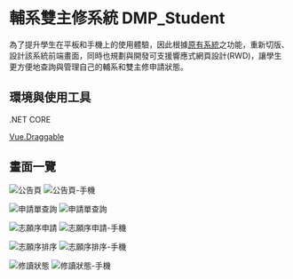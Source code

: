 # 輔系雙主修系統 DMP_Student

為了提升學生在平板和手機上的使用體驗，因此根據[原有系統](https://cour01.ntust.edu.tw/StudentDoubleMajor/Home/index)之功能，重新切版、設計該系統前端畫面，同時也規劃與開發可支援響應式網頁設計(RWD)，讓學生更方便地查詢與管理自己的輔系和雙主修申請狀態。

## 環境與使用工具
.NET CORE

[Vue.Draggable](https://github.com/SortableJS/Vue.Draggable) 

## 畫面一覽

![公告頁](https://github.com/nishikino25/DMP_student/assets/42590869/598ebcd8-788c-43f3-935b-167add658f8f)
![公告頁-手機](https://github.com/nishikino25/DMP_student/assets/42590869/aa7cb42f-6c6d-4d19-84a9-fdc05c184865)

![申請單查詢](https://github.com/nishikino25/DMP_student/assets/42590869/32fe82ea-7aba-46ca-b4cf-146270f89b08)
![申請單查詢](https://github.com/nishikino25/DMP_student/assets/42590869/61940bdd-b292-4557-a0dc-7b0e45dd4b5d)

![志願序申請](https://github.com/nishikino25/DMP_student/assets/42590869/8da11066-d71b-4dbc-acf1-ff7e111afc2f)
![志願序申請-手機](https://github.com/nishikino25/DMP_student/assets/42590869/5a33ba78-3d9d-4004-b80f-f1d842b434c9)

![志願序排序](https://github.com/nishikino25/DMP_student/assets/42590869/8608090b-ebdf-44d8-b5ba-28e0c7479c7f)
![志願序排序-手機](https://github.com/nishikino25/DMP_student/assets/42590869/f1494814-429f-4694-8112-aa5661e31b41)

![修讀狀態](https://github.com/nishikino25/DMP_student/assets/42590869/406392ef-bee7-4567-bf14-238ff7585bd1)
![修讀狀態-手機](https://github.com/nishikino25/DMP_student/assets/42590869/34bf28b9-4e8b-443d-9db7-e667d0088c69)
